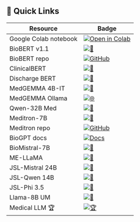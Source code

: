 ## 🚀 Quick Links
| Resource | Badge |
|----------|-------|
| Google Colab notebook | [![Open in Colab](https://colab.research.google.com/assets/colab-badge.svg)](https://colab.research.google.com/drive/19kLqZEWDQuHwep_jkefKjh8TZd4oWMCT#scrollTo=R0eT2X4Loj5p) |
| BioBERT v1.1 | [![🤗](https://img.shields.io/badge/HF-BioBERT%20v1.1-yellow.svg?logo=huggingface&logoColor=white)](https://huggingface.co/dmis-lab/biobert-large-cased-v1.1-squad) |
| BioBERT repo | [![GitHub](https://img.shields.io/badge/GitHub-biobert-lightgrey?logo=github)](https://github.com/dmis-lab/biobert) |
| ClinicalBERT | [![🤗](https://img.shields.io/badge/HF-ClinicalBERT-blue.svg?logo=huggingface&logoColor=white)](https://huggingface.co/emilyalsentzer/Bio_ClinicalBERT) |
| Discharge BERT | [![🤗](https://img.shields.io/badge/HF-Discharge%20BERT-lightblue.svg?logo=huggingface&logoColor=white)](https://huggingface.co/emilyalsentzer/Bio_Discharge_Summary_BERT) |
| MedGEMMA 4B-IT | [![🤗](https://img.shields.io/badge/HF-MedGEMMA%204B-IT-orange.svg?logo=huggingface&logoColor=white)](https://huggingface.co/google/medgemma-4b-it) |
| MedGEMMA Ollama | [![🌐](https://img.shields.io/badge/Ollama-MedGEMMA-9cf.svg)](https://ollama.com/alibayram/medgemma) |
| Qwen-32B Med | [![🤗](https://img.shields.io/badge/HF-Qwen-32B%20Med-green.svg?logo=huggingface&logoColor=white)](https://huggingface.co/nicoboss/Qwen-3-32B-Medical-Reasoning) |
| Meditron-7B | [![🤗](https://img.shields.io/badge/HF-Meditron-7B-brightgreen.svg?logo=huggingface&logoColor=white)](https://huggingface.co/epfl-llm/meditron-7b) |
| Meditron repo | [![GitHub](https://img.shields.io/badge/GitHub-meditron-lightgrey?logo=github)](https://github.com/epfLLM/meditron) |
| BioGPT docs | [![Docs](https://img.shields.io/badge/Docs-BioGPT-blueviolet.svg?logo=readthedocs)](https://huggingface.co/docs/transformers/en/model_doc/biogpt) |
| BioMistral-7B | [![🤗](https://img.shields.io/badge/HF-BioMistral-7B-red.svg?logo=huggingface&logoColor=white)](https://huggingface.co/BioMistral/BioMistral-7B) |
| ME-LLaMA | [![🤗](https://img.shields.io/badge/HF-ME-LLaMA-critical.svg?logo=huggingface&logoColor=white)](https://huggingface.co/clinicalnlplab/me-llama) |
| JSL-Mistral 24B | [![🤗](https://img.shields.io/badge/HF-JSL%20Mistral%2024B-darkorange.svg?logo=huggingface&logoColor=white)](https://huggingface.co/mradermacher/JSL-Med-Mistral-24B-V1-Slerp-i1-GGUF) |
| JSL-Qwen 14B | [![🤗](https://img.shields.io/badge/HF-JSL%20Qwen%2014B-teal.svg?logo=huggingface&logoColor=white)](https://huggingface.co/mradermacher/JSL-MedQwen-14b-reasoning-i1-GGUF) |
| JSL-Phi 3.5 | [![🤗](https://img.shields.io/badge/HF-JSL%20Phi%203.5-orange.svg?logo=huggingface&logoColor=white)](https://huggingface.co/mradermacher/JSL-Med-Phi-3.5-Mini-v3-i1-GGUF) |
| Llama-8B UM | [![🤗](https://img.shields.io/badge/HF-JSL%20Phi%203.5-orange.svg?logo=huggingface&logoColor=white)](https://huggingface.co/mradermacher/Llama-3.1-8B-UltraMedical-i1-GGUF) |
| Medical LLM 🏆 | [![🏆](https://img.shields.io/badge/HF-LLM%20Leaderboard-ff69b4.svg?logo=huggingface&logoColor=white)](https://huggingface.co/blog/leaderboard-medicalllm) |
